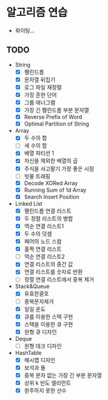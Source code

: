 # 알고리즘 연습
- 화이팅...

## TODO
- String
  - [X] 팰린드롬
  - [X] 문자열 뒤집기
  - [X] 로그 파일 재정렬
  - [X] 가장 흔한 단어
  - [X] 그룹 애너그램
  - [X] 가장 긴 팰린드롬  부분 문자열
  - [X] Reverse Prefix of Word
  - [X] Optimal Partition of String
- Array
  - [X] 두 수의 합
  - [ ] 세 수의 합
  - [X] 배열 파티션 1
  - [X] 자신을 제외한 배열의 곱
  - [X] 주식을 사고팔기 가장 좋은 시점
  - [ ] 빗물 트래핑
  - [X] Decode XORed Array
  - [X] Running Sum of 1d Array
  - [X] Search Insert Position
- Linked List
  - [X] 팰린드롬 연결 리스트
  - [X] 두 정렬 리스트의 병합
  - [X] 역순 연결 리스트1
  - [X] 두 수의 덧셈
  - [X] 페어의 노드 스왑
  - [X] 홀짝 연결 리스트
  - [ ] 역순 연결 리스트2
  - [X] 연결 리스트의 중간 값
  - [X] 연결 리스트를 숫자로 반환
  - [ ] 정렬 연결 리스트에서 중복 제거
- Stack&Queue
  - [X] 유효한괄호
  - [ ] 중복문자제거
  - [X] 일일 온도
  - [X] 큐를 이용한 스택 구현
  - [X] 스택을 이용한 큐 구현
  - [X] 원형 큐 디자인 
- Deque 
  - [ ] 원형 데크 디자인
- HashTable
  - [X] 해시맵 디자인
  - [X] 보석과 돌
  - [X] 중복 문자 없는 가장 긴 부분 문자열
  - [X] 상위 k 빈도 엘리먼트
  - [X] 완주하지 못한 선수